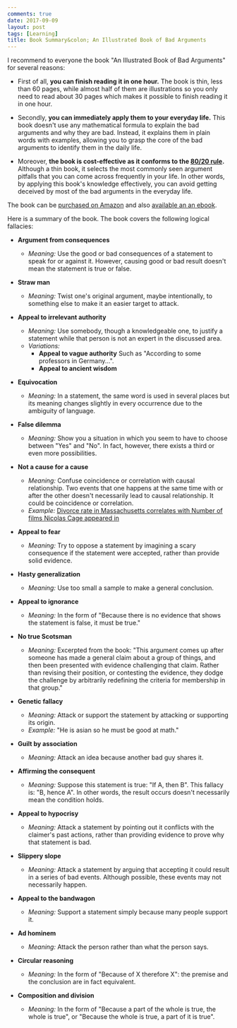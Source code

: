 ```yaml
---
comments: true
date: 2017-09-09
layout: post
tags: [Learning]
title: Book Summary&colon; An Illustrated Book of Bad Arguments
---
```


I recommend to everyone the book "An Illustrated Book of Bad Arguments" for several reasons:

- First of all, **you can finish reading it in one hour.** The book is thin, less than 60 pages, while almost half of them are illustrations so you only need to read about 30 pages which makes it possible to finish reading it in one hour.

- Secondly, **you can immediately apply them to your everyday life.** This book doesn't use any mathematical formula to explain the bad arguments and why they are bad. Instead, it explains them in plain words with examples, allowing you to grasp the core of the bad arguments to identify them in the daily life.

- Moreover, **the book is cost-effective as it conforms to the [80/20 rule](https://en.wikipedia.org/wiki/Pareto_principle).** Although a thin book, it selects the most commonly seen argument pitfalls that you can come across frequently in your life. In other words, by applying this book's knowledge effectively, you can avoid getting deceived by most of the bad arguments in the everyday life.

The book can be [purchased on Amazon](https://www.amazon.com/Illustrated-Book-Bad-Arguments/dp/1615192255) and also [available an an ebook](https://bookofbadarguments.com).

Here is a summary of the book. The book covers the following logical fallacies:

- **Argument from consequences**
  - _Meaning:_ Use the good or bad consequences of a statement to speak for or against it. However, causing good or bad result doesn't mean the statement is true or false.

- **Straw man**
  - _Meaning:_ Twist one's original argument, maybe intentionally, to something else to make it an easier target to attack.

- **Appeal to irrelevant authority**
  - _Meaning:_ Use somebody, though a knowledgeable one, to justify a statement while that person is not an expert in the discussed area.
  - _Variations:_
    - **Appeal to vague authority** Such as "According to some professors in Germany...".
    - **Appeal to ancient wisdom**

- **Equivocation**
  - _Meaning:_ In a statement, the same word is used in several places but its meaning changes slightly in every occurrence due to the ambiguity of language.

- **False dilemma**
  - _Meaning:_ Show you a situation in which you seem to have to choose between "Yes" and "No". In fact, however, there exists a third or even more possibilities.

- **Not a cause for a cause**
  - _Meaning:_ Confuse coincidence or correlation with causal relationship. Two events that one happens at the same time with or after the other doesn't necessarily lead to causal relationship. It could be coincidence or correlation.
  - _Example:_ [Divorce rate in Massachusetts correlates with Number of films Nicolas Cage appeared in](http://tylervigen.com/view_correlation?id=49800)

- **Appeal to fear**
  - _Meaning:_ Try to oppose a statement by imagining a scary consequence if the statement were accepted, rather than provide solid evidence.

- **Hasty generalization**
  - _Meaning:_ Use too small a sample to make a general conclusion.

- **Appeal to ignorance**
  - _Meaning:_ In the form of "Because there is no evidence that shows the statement is false, it must be true."

- **No true Scotsman**
  - _Meaning:_ Excerpted from the book: "This argument comes up after someone has made a general claim about a group of things, and then been presented with evidence challenging that claim. Rather than revising their position, or contesting the evidence, they dodge the challenge by arbitrarily redefining the criteria for membership in that group."

- **Genetic fallacy**
  - _Meaning:_ Attack or support the statement by attacking or supporting its origin.
  - _Example:_ "He is asian so he must be good at math."

- **Guilt by association**
  - _Meaning:_ Attack an idea because another bad guy shares it.

- **Affirming the consequent**
  - _Meaning:_ Suppose this statement is true: "If A, then B". This fallacy is: "B, hence A". In other words, the result occurs doesn't necessarily mean the condition holds.

- **Appeal to hypocrisy**
  - _Meaning:_ Attack a statement by pointing out it conflicts with the claimer's past actions, rather than providing evidence to prove why that statement is bad.

- **Slippery slope**
  - _Meaning:_ Attack a statement by arguing that accepting it could result in a series of bad events. Although possible, these events may not necessarily happen.

- **Appeal to the bandwagon**
  - _Meaning:_ Support a statement simply because many people support it.

- **Ad hominem**
  - _Meaning:_ Attack the person rather than what the person says.

- **Circular reasoning**
  - _Meaning:_ In the form of "Because of X therefore X": the premise and the conclusion are in fact equivalent.

- **Composition and division**
  - _Meaning:_ In the form of "Because a part of the whole is true, the whole is true", or "Because the whole is true, a part of it is true".
